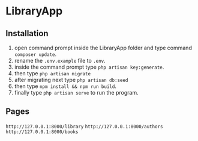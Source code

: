 # LibraryApp
## Installation
 1. open command prompt inside the LibraryApp folder and type command `composer update`.
 2. rename the `.env.example` file to `.env`.
 3. inside the command prompt type `php artisan key:generate`.
 4. then type `php artisan migrate`
 5. after migrating next type `php artisan db:seed`
 6. then type `npm install && npm run build`.
 7. finally type `php artisan serve` to run the program.
## Pages
 `http://127.0.0.1:8000/library`
 `http://127.0.0.1:8000/authors`
 `http://127.0.0.1:8000/books`

